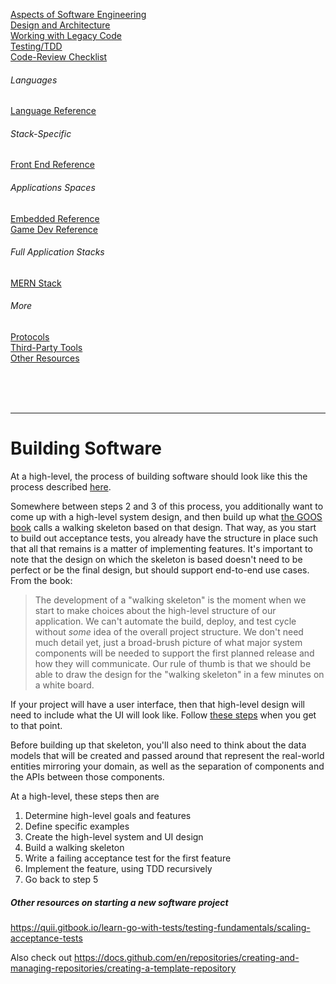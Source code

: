 [Aspects of Software Engineering](general/aspects-of-software-engineering.md) <br>
[Design and Architecture](general/design-and-architecture/README.md) <br>
[Working with Legacy Code](general/legacy-code/legacy-code-tools.md) <br>
[Testing/TDD](general/testing/README.md) <br>
[Code-Review Checklist](general/processes/code-review-checklist.md) <br>

###### Languages
[Language Reference](./language-reference/README.md) <br>

###### Stack-Specific
[Front End Reference](./front-end-reference/README.md) <br>

###### Applications Spaces
[Embedded Reference](./embedded-reference/README.md) <br>
[Game Dev Reference](./game-dev-reference/README.md) <br>

###### Full Application Stacks
[MERN Stack](./application-stacks/MERN/README.md)

###### More
[Protocols](./protocols/README.md) <br>
[Third-Party Tools](tools/README.md) <br>
[Other Resources](resources/README.md) <br>

<br><br><br>

---

# Building Software

At a high-level, the process of building software should look like this the process described [here](./general/design-and-architecture/behavior-driven-development/README.md#high-level-process).

Somewhere between steps 2 and 3 of this process, you additionally want to come up with a high-level system design, and then build up what [the GOOS book](https://www.amazon.com/Growing-Object-Oriented-Software-Guided-Tests/dp/0321503627) calls a walking skeleton based on that design. That way, as you start to build out acceptance tests, you already have the structure in place such that all that remains is a matter of implementing features. It's important to note that the design on which the skeleton is based doesn't need to be perfect or be the final design, but should support end-to-end use cases. From the book:

> The development of a "walking skeleton" is the moment when we start to make choices about the high-level structure of our application. We can't automate the build, deploy, and test cycle without _some_ idea of the overall project structure. We don't need much detail yet, just a broad-brush picture of what major system components will be needed to support the first planned release and how they will communicate. Our rule of thumb is that we should be able to draw the design for the "walking skeleton" in a few minutes on a white board.

If your project will have a user interface, then  that high-level design will need to include what the UI will look like. Follow [these steps](./front-end-reference/README.md#the-process-of-building-user-interfaces) when you get to that point.

Before building up that skeleton, you'll also need to think about the data models that will be created and passed around that represent the real-world entities mirroring your domain, as well as the separation of components and the APIs between those components. 

At a high-level, these steps then are

1. Determine high-level goals and features
2. Define specific examples
3. Create the high-level system and UI design
4. Build a walking skeleton
5. Write a failing acceptance test for the first feature
6. Implement the feature, using TDD recursively
7. Go back to step 5

##### Other resources on starting a new software project
https://quii.gitbook.io/learn-go-with-tests/testing-fundamentals/scaling-acceptance-tests

Also check out https://docs.github.com/en/repositories/creating-and-managing-repositories/creating-a-template-repository